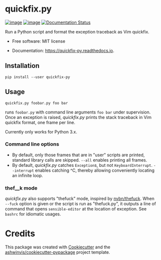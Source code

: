 # quickfix.py

[![image](https://img.shields.io/pypi/v/quickfix_py.svg)](https://pypi.python.org/pypi/quickfix_py)
[![image](https://img.shields.io/travis/tonyxty/quickfix.py.svg)](https://travis-ci.org/tonyxty/quickfix.py)
[![Documentation
Status](https://readthedocs.org/projects/quickfix-py/badge/?version=latest)](https://quickfix-py.readthedocs.io/en/latest/?badge=latest)

Run a Python script and format the exception traceback as Vim quickfix.

-   Free software: MIT license

-   Documentation: <https://quickfix-py.readthedocs.io>.

## Installation

    pip install --user quickfix-py

## Usage

    quickfix.py foobar.py foo bar

runs `foobar.py` with command line arguments `foo bar` under
supervision. Once an exception is raised, *quickfix.py* prints the stack
traceback in Vim quickfix format, one frame per line.

Currently only works for Python 3.x.

### Command line options

-   By default, only those frames that are in "user" scripts are
    printed, standard library calls are skipped. `--all` enables
    printing all frames.
-   By default, *quickfix.py* catches `Exception`s, but not
    `KeyboardInterrupt`. `--interrupt` enables catching \^C, thereby
    allowing conveniently locating an infinite loop.

### thef\_\_k mode

*quickfix.py* also supports "thefuck" mode, inspired by
[nvbn/thefuck](https://github.com/nvbn/thefuck). When `--fuck` option is
given or the script is run as "thefuck.py", it outputs a line of command
that opens `sensible-editor` at the location of exception. See `bashrc`
for idiomatic usages.

# Credits

This package was created with
[Cookiecutter](https://github.com/audreyr/cookiecutter) and the
[ashwinvis/cookiecutter-pypackage](https://github.com/ashwinvis/cookiecutter-pypackage)
project template.
